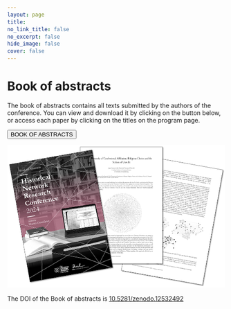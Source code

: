 ```yaml
---
layout: page
title: 
no_link_title: false 
no_excerpt: false 
hide_image: false
cover: false
---
```


# Book of abstracts

The book of abstracts contains all texts submitted by the authors of the conference. 
You can view and download it by clicking on the button below, or access each paper by clicking on the titles on the program page.

<button class="button button1" onclick="window.location.href='https://doi.org/10.5281/zenodo.12532492';">BOOK OF ABSTRACTS</button>

<a href="https://doi.org/10.5281/zenodo.12532492"><img src="https://raw.githubusercontent.com/historicalnetworkresearch/lausanne/master/img/bookofabstracts.png" style="width:600px"></a>

The DOI of the Book of abstracts is [10.5281/zenodo.12532492](https://doi.org/10.5281/zenodo.12532492)
